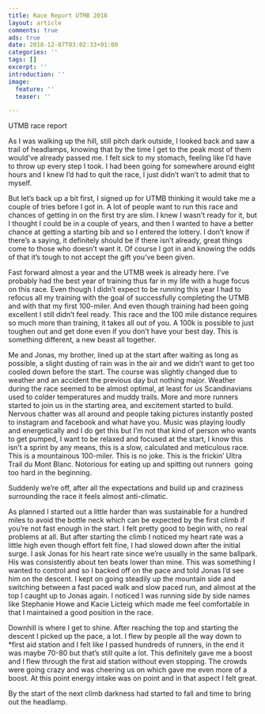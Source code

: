 ```yaml
---
title: Race Report UTMB 2018
layout: article
comments: true
ads: true
date: 2018-12-07T03:02:33+01:00
categories: ''
tags: []
excerpt: ''
introduction: ''
image:
  feature: ''
  teaser: ''

---
```

UTMB race report

As I was walking up the hill, still pitch dark outside, I looked back and saw a trail of headlamps, knowing that by the time I get to the peak most of them would've already passed me. I felt sick to my stomach, feeling like I’d have to throw up every step I took. I had been going for somewhere around eight hours and I knew I’d had to quit the race, I just didn’t wan’t to admit that to myself.

But let’s back up a bit first, I signed up for UTMB thinking it would take me a couple of tries before I got in. A lot of people want to run this race and chances of getting in on the first try are slim. I knew I wasn’t ready for it, but I thought I could be in a couple of years, and then I wanted to have a better chance at getting a starting bib and so I entered the lottery. I don’t know if there’s a saying, it definitely should be if there isn’t already, great things come to those who doesn’t want it. Of course I got in and knowing the odds of that it’s tough to not accept the gift you’ve been given.

Fast forward almost a year and the UTMB week is already here. I’ve probably had the best year of training thus far in my life with a huge focus on this race. Even though I didn’t expect to be running this year I had to refocus all my training with the goal of successfully completing the UTMB and with that my first 100-miler. And even though training had been going excellent I still didn’t feel ready. This race and the 100 mile distance requires so much more than training, it takes all out of you. A 100k is possible to just toughen out and get done even if you don’t have your best day. This is something different, a new beast all together.

Me and Jonas, my brother, lined up at the start after waiting as long as possible, a slight dusting of rain was in the air and we didn’t want to get too cooled down before the start. The course was slightly changed due to weather and an accident the previous day but nothing major. Weather during the race seemed to be almost optimal, at least for us Scandinavians used to colder temperatures and muddy trails. More and more runners started to join us in the starting area, and excitement started to build. Nervous chatter was all around and people taking pictures instantly posted to instagram and facebook and what have you. Music was playing loudly and energetically and I do get this but I’m not that kind of person who wants to get pumped, I want to be relaxed and focused at the start, I know this isn’t a sprint by any means, this is a slow, calculated and meticulous race. This is a mountainous 100-miler. This is no joke. This is the frickin’ Ultra Trail du Mont Blanc. Notorious for eating up and spitting out runners  going too hard in the beginning.

Suddenly we’re off, after all the expectations and build up and craziness surrounding the race it feels almost anti-climatic.

As planned I started out a little harder than was sustainable for a hundred miles to avoid the bottle neck which can be expected by the first climb if you’re not fast enough in the start. I felt pretty good to begin with, no real problems at all. But after starting the climb I noticed my heart rate was a little high even though effort felt fine, I had slowed down after the initial surge. I ask Jonas for his heart rate since we’re usually in the same ballpark. His was consistently about ten beats lower than mine. This was something I wanted to control and so I backed off on the pace and told Jonas I’d see him on the descent. I kept on going steadily up the mountain side and switching between a fast paced walk and slow paced run, and almost at the top I caught up to Jonas again. I noticed I was running side by side names like Stephanie Howe and Kacie Licteig which made me feel comfortable in that I maintained a good position in the race.

Downhill is where I get to shine. After reaching the top and starting the descent I picked up the pace, a lot. I flew by people all the way down to *first aid station and I felt like I passed hundreds of runners, in the end it was maybe 70-80 but that’s still quite a lot. This definitely gave me a boost and I flew through the first aid station without even stopping. The crowds were going crazy and was cheering us on which gave me even more of a boost. At this point energy intake was on point and in that aspect I felt great.

By the start of the next climb darkness had started to fall and time to bring out the headlamp.